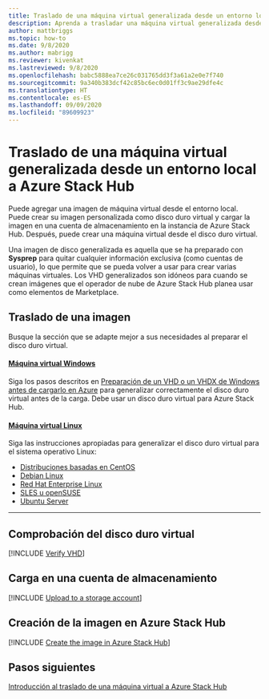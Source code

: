```yaml
---
title: Traslado de una máquina virtual generalizada desde un entorno local a Azure Stack Hub
description: Aprenda a trasladar una máquina virtual generalizada desde un entorno local a Azure Stack Hub.
author: mattbriggs
ms.topic: how-to
ms.date: 9/8/2020
ms.author: mabrigg
ms.reviewer: kivenkat
ms.lastreviewed: 9/8/2020
ms.openlocfilehash: babc5888ea7ce26c031765dd3f3a61a2e0e7f740
ms.sourcegitcommit: 9a340b383dcf42c85bc6ec0d01ff3c9ae29dfe4c
ms.translationtype: HT
ms.contentlocale: es-ES
ms.lasthandoff: 09/09/2020
ms.locfileid: "89609923"
---
```

# <a name="move-a-generalized-vm-from-on-premises-to-azure-stack-hub"></a>Traslado de una máquina virtual generalizada desde un entorno local a Azure Stack Hub

Puede agregar una imagen de máquina virtual desde el entorno local. Puede crear su imagen personalizada como disco duro virtual y cargar la imagen en una cuenta de almacenamiento en la instancia de Azure Stack Hub. Después, puede crear una máquina virtual desde el disco duro virtual.

Una imagen de disco generalizada es aquella que se ha preparado con **Sysprep** para quitar cualquier información exclusiva (como cuentas de usuario), lo que permite que se pueda volver a usar para crear varias máquinas virtuales. Los VHD generalizados son idóneos para cuando se crean imágenes que el operador de nube de Azure Stack Hub planea usar como elementos de Marketplace.

## <a name="how-to-move-an-image"></a>Traslado de una imagen

Busque la sección que se adapte mejor a sus necesidades al preparar el disco duro virtual.

#### <a name="windows-vm"></a>[Máquina virtual Windows](#tab/port-win)

Siga los pasos descritos en [Preparación de un VHD o un VHDX de Windows antes de cargarlo en Azure](/azure/virtual-machines/windows/prepare-for-upload-vhd-image) para generalizar correctamente el disco duro virtual antes de la carga. Debe usar un disco duro virtual para Azure Stack Hub.

#### <a name="linux-vm"></a>[Máquina virtual Linux](#tab/port-linux)

Siga las instrucciones apropiadas para generalizar el disco duro virtual para el sistema operativo Linux:

- [Distribuciones basadas en CentOS](/azure/virtual-machines/linux/create-upload-centos?toc=%2fazure%2fvirtual-machines%2flinux%2ftoc.json)
- [Debian Linux](/azure/virtual-machines/linux/debian-create-upload-vhd?toc=%2fazure%2fvirtual-machines%2flinux%2ftoc.json)
- [Red Hat Enterprise Linux](../operator/azure-stack-redhat-create-upload-vhd.md)
- [SLES u openSUSE](/azure/virtual-machines/linux/suse-create-upload-vhd?toc=%2fazure%2fvirtual-machines%2flinux%2ftoc.json)
- [Ubuntu Server](/azure/virtual-machines/linux/create-upload-ubuntu?toc=%2fazure%2fvirtual-machines%2flinux%2ftoc.json)

---

## <a name="verify-your-vhd"></a>Comprobación del disco duro virtual

[!INCLUDE [Verify VHD](../includes/user-compute-verify-vhd.md)]
## <a name="upload-to-a-storage-account"></a>Carga en una cuenta de almacenamiento

[!INCLUDE [Upload to a storage account](../includes/user-compute-upload-vhd.md)]

## <a name="create-the-image-in-azure-stack-hub"></a>Creación de la imagen en Azure Stack Hub

[!INCLUDE [Create the image in Azure Stack Hub](../includes/user-compute-create-image.md)]

## <a name="next-steps"></a>Pasos siguientes

[Introducción al traslado de una máquina virtual a Azure Stack Hub](vm-move-overview.md)
